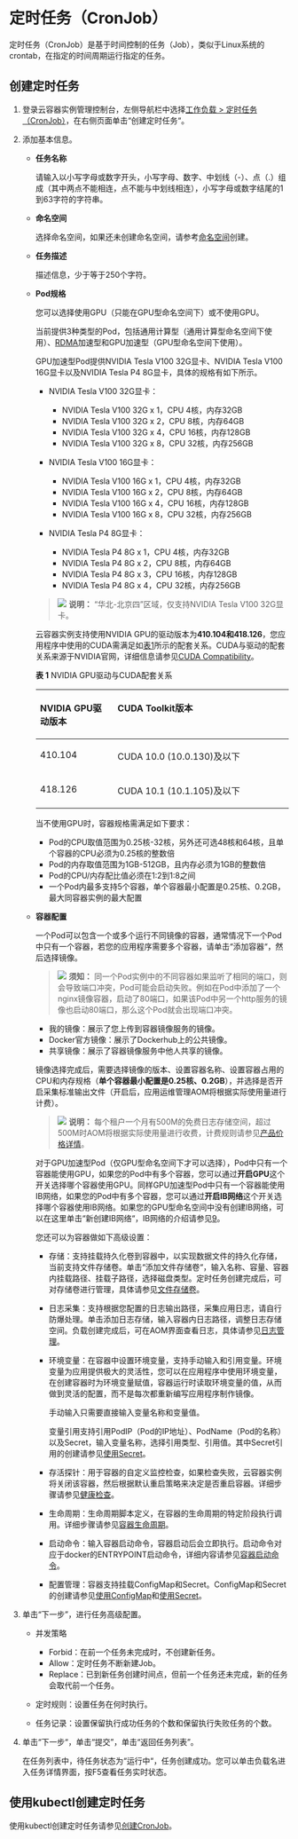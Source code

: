 # 定时任务（CronJob）<a name="cci_01_0066"></a>

定时任务（CronJob）是基于时间控制的任务（Job），类似于Linux系统的crontab，在指定的时间周期运行指定的任务。

## 创建定时任务<a name="section145271625910"></a>

1.  登录云容器实例管理控制台，左侧导航栏中选择[工作负载 \> 定时任务（CronJob）](https://console.huaweicloud.com/cci/#/app/workload/cronjob/list)，在右侧页面单击“创建定时任务“。
2.  添加基本信息。
    -   **任务名称**

        请输入以小写字母或数字开头，小写字母、数字、中划线（-）、点（.）组成（其中两点不能相连，点不能与中划线相连），小写字母或数字结尾的1到63字符的字符串。

    -   **命名空间**

        选择命名空间，如果还未创建命名空间，请参考[命名空间](命名空间.md)创建。

    -   **任务描述**

        描述信息，少于等于250个字符。

    -   **Pod规格**

        您可以选择使用GPU（只能在GPU型命名空间下）或不使用GPU。

        当前提供3种类型的Pod，包括通用计算型（通用计算型命名空间下使用）、[RDMA](https://zh.wikipedia.org/wiki/%E8%BF%9C%E7%A8%8B%E7%9B%B4%E6%8E%A5%E5%86%85%E5%AD%98%E8%AE%BF%E9%97%AE)加速型和GPU加速型（GPU型命名空间下使用）。

        GPU加速型Pod提供NVIDIA Tesla V100 32G显卡、NVIDIA Tesla V100 16G显卡以及NVIDIA Tesla P4 8G显卡，具体的规格有如下所示。

        -   NVIDIA Tesla V100 32G显卡：
            -   NVIDIA Tesla V100 32G x 1，CPU 4核，内存32GB
            -   NVIDIA Tesla V100 32G x 2，CPU 8核，内存64GB
            -   NVIDIA Tesla V100 32G x 4，CPU 16核，内存128GB
            -   NVIDIA Tesla V100 32G x 8，CPU 32核，内存256GB

        -   NVIDIA Tesla V100 16G显卡：
            -   NVIDIA Tesla V100 16G x 1，CPU 4核，内存32GB
            -   NVIDIA Tesla V100 16G x 2，CPU 8核，内存64GB
            -   NVIDIA Tesla V100 16G x 4，CPU 16核，内存128GB
            -   NVIDIA Tesla V100 16G x 8，CPU 32核，内存256GB

        -   NVIDIA Tesla P4 8G显卡：
            -   NVIDIA Tesla P4 8G x 1，CPU 4核，内存32GB
            -   NVIDIA Tesla P4 8G x 2，CPU 8核，内存64GB
            -   NVIDIA Tesla P4 8G x 3，CPU 16核，内存128GB
            -   NVIDIA Tesla P4 8G x 4，CPU 32核，内存256GB

        >![](public_sys-resources/icon-note.gif) **说明：** 
        >“华北-北京四”区域，仅支持NVIDIA Tesla V100 32G显卡。

        云容器实例支持使用NVIDIA GPU的驱动版本为**410.104和418.126**，您应用程序中使用的CUDA需满足如[表1](#table153076178525)所示的配套关系。CUDA与驱动的配套关系来源于NVIDIA官网，详细信息请参见[CUDA Compatibility](https://docs.nvidia.com/deploy/cuda-compatibility/index.html)。

        **表 1**  NVIDIA GPU驱动与CUDA配套关系

        <a name="table153076178525"></a>
        <table><thead align="left"><tr id="row133073172525"><th class="cellrowborder" valign="top" width="30.620000000000005%" id="mcps1.2.3.1.1"><p id="p330781713521"><a name="p330781713521"></a><a name="p330781713521"></a>NVIDIA GPU驱动版本</p>
        </th>
        <th class="cellrowborder" valign="top" width="69.38%" id="mcps1.2.3.1.2"><p id="p1830741710523"><a name="p1830741710523"></a><a name="p1830741710523"></a>CUDA Toolkit版本</p>
        </th>
        </tr>
        </thead>
        <tbody><tr id="row9786192115398"><td class="cellrowborder" valign="top" width="30.620000000000005%" headers="mcps1.2.3.1.1 "><p id="p1178672103912"><a name="p1178672103912"></a><a name="p1178672103912"></a>410.104</p>
        </td>
        <td class="cellrowborder" valign="top" width="69.38%" headers="mcps1.2.3.1.2 "><p id="p3628192518161"><a name="p3628192518161"></a><a name="p3628192518161"></a>CUDA 10.0 (10.0.130)及以下</p>
        </td>
        </tr>
        <tr id="row730851720527"><td class="cellrowborder" valign="top" width="30.620000000000005%" headers="mcps1.2.3.1.1 "><p id="p163080175524"><a name="p163080175524"></a><a name="p163080175524"></a>418.126</p>
        </td>
        <td class="cellrowborder" valign="top" width="69.38%" headers="mcps1.2.3.1.2 "><p id="p113083174523"><a name="p113083174523"></a><a name="p113083174523"></a>CUDA 10.1 (10.1.105)及以下</p>
        </td>
        </tr>
        </tbody>
        </table>

        当不使用GPU时，容器规格需满足如下要求：

        -   Pod的CPU取值范围为0.25核-32核，另外还可选48核和64核，且单个容器的CPU必须为0.25核的整数倍
        -   Pod的内存取值范围为1GB-512GB，且内存必须为1GB的整数倍
        -   Pod的CPU/内存配比值必须在1:2到1:8之间
        -   一个Pod内最多支持5个容器，单个容器最小配置是0.25核、0.2GB，最大同容器实例的最大配置

    -   **容器配置**

        一个Pod可以包含一个或多个运行不同镜像的容器，通常情况下一个Pod中只有一个容器，若您的应用程序需要多个容器，请单击“添加容器“，然后选择镜像。

        >![](public_sys-resources/icon-notice.gif) **须知：** 
        >同一个Pod实例中的不同容器如果监听了相同的端口，则会导致端口冲突，Pod可能会启动失败。例如在Pod中添加了一个nginx镜像容器，启动了80端口，如果该Pod中另一个http服务的镜像也启动80端口，那么这个Pod就会出现端口冲突。

        -   我的镜像：展示了您上传到容器镜像服务的镜像。
        -   Docker官方镜像：展示了Dockerhub上的公共镜像。
        -   共享镜像：展示了容器镜像服务中他人共享的镜像。

        镜像选择完成后，需要选择镜像的版本、设置容器名称、设置容器占用的CPU和内存规格（**单个容器最小配置是0.25核、0.2GB**），并选择是否开启采集标准输出文件（开启后，应用运维管理AOM将根据实际使用量进行计费）。

        >![](public_sys-resources/icon-note.gif) **说明：** 
        >每个租户一个月有500M的免费日志存储空间，超过500M时AOM将根据实际使用量进行收费，计费规则请参见[产品价格详情](https://www.huaweicloud.com/pricing.html?tab=detail#/aom)。

        对于GPU加速型Pod（仅GPU型命名空间下才可以选择），Pod中只有一个容器能使用GPU，如果您的Pod中有多个容器，您可以通过**开启GPU**这个开关选择哪个容器使用GPU。同样GPU加速型Pod中只有一个容器能使用IB网络，如果您的Pod中有多个容器，您可以通过**开启IB网络**这个开关选择哪个容器使用IB网络。如果您的GPU型命名空间中没有创建IB网络，可以在这里单击“新创建IB网络“，IB网络的介绍请参见[9](命名空间.md#li536317258233)。

        您还可以为容器做如下高级设置：

        -   存储：支持挂载持久化卷到容器中，以实现数据文件的持久化存储，当前支持文件存储卷。单击“添加文件存储卷“，输入名称、容量、容器内挂载路径、挂载子路径，选择磁盘类型。定时任务创建完成后，可对存储卷进行管理，具体请参见[文件存储卷](文件存储卷.md)。
        -   日志采集：支持根据您配置的日志输出路径，采集应用日志，请自行防爆处理。单击添加日志存储，输入容器内日志路径，调整日志存储空间。负载创建完成后，可在AOM界面查看日志，具体请参见[日志管理](日志管理.md)。
        -   环境变量：在容器中设置环境变量，支持手动输入和引用变量。环境变量为应用提供极大的灵活性，您可以在应用程序中使用环境变量，在创建容器时为环境变量赋值，容器运行时读取环境变量的值，从而做到灵活的配置，而不是每次都重新编写应用程序制作镜像。

            手动输入只需要直接输入变量名称和变量值。

            变量引用支持引用PodIP（Pod的IP地址）、PodName（Pod的名称）以及Secret，输入变量名称，选择引用类型、引用值。其中Secret引用的创建请参见[使用Secret](使用Secret.md)。

        -   存活探针：用于容器的自定义监控检查，如果检查失败，云容器实例将关闭该容器，然后根据默认重启策略来决定是否重启容器。详细步骤请参见[健康检查](健康检查.md)。
        -   生命周期：生命周期脚本定义，在容器的生命周期的特定阶段执行调用。详细步骤请参见[容器生命周期](容器生命周期.md)。
        -   启动命令：输入容器启动命令，容器启动后会立即执行。启动命令对应于docker的ENTRYPOINT启动命令，详细内容请参见[容器启动命令](容器启动命令.md)。
        -   配置管理：容器支持挂载ConfigMap和Secret。ConfigMap和Secret的创建请参见[使用ConfigMap](使用ConfigMap.md)和[使用Secret](使用Secret.md)。

3.  单击“下一步”，进行任务高级配置。
    -   并发策略
        -   Forbid：在前一个任务未完成时，不创建新任务。
        -   Allow：定时任务不断新建Job。
        -   Replace：已到新任务创建时间点，但前一个任务还未完成，新的任务会取代前一个任务。

    -   定时规则：设置任务在何时执行。
    -   任务记录：设置保留执行成功任务的个数和保留执行失败任务的个数。

4.  单击“下一步“，单击“提交”，单击“返回任务列表”。

    在任务列表中，待任务状态为“运行中“，任务创建成功。您可以单击负载名进入任务详情界面，按F5查看任务实时状态。


## 使用kubectl创建定时任务<a name="section1127114384291"></a>

使用kubectl创建定时任务请参见[创建CronJob](https://support.huaweicloud.com/devg-cci/cci_05_0022.html)。


